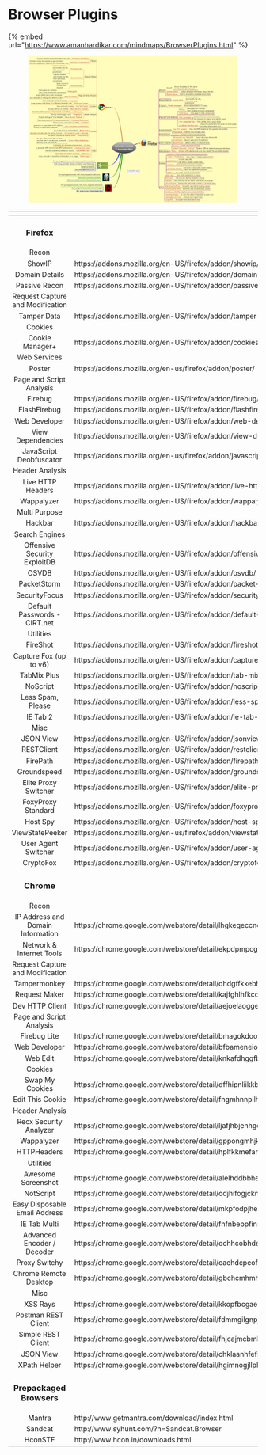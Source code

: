 # Browser Plugins

{% embed url="https://www.amanhardikar.com/mindmaps/BrowserPlugins.html" %}

<figure><img src="../../../.gitbook/assets/image (91).png" alt=""><figcaption></figcaption></figure>



<table data-header-hidden data-full-width="true"><thead><tr><th width="306" align="center"></th><th></th></tr></thead><tbody><tr><td align="center"><h3>Firefox</h3></td><td></td></tr><tr><td align="center">Recon</td><td></td></tr><tr><td align="center">ShowIP</td><td>https://addons.mozilla.org/en-US/firefox/addon/showip/</td></tr><tr><td align="center">Domain Details</td><td>https://addons.mozilla.org/en-US/firefox/addon/domain-details/</td></tr><tr><td align="center">Passive Recon</td><td>https://addons.mozilla.org/en-US/firefox/addon/passiverecon/</td></tr><tr><td align="center">Request Capture and Modification</td><td></td></tr><tr><td align="center">Tamper Data</td><td>https://addons.mozilla.org/en-US/firefox/addon/tamper-data/</td></tr><tr><td align="center">Cookies</td><td></td></tr><tr><td align="center">Cookie Manager+</td><td>https://addons.mozilla.org/en-US/firefox/addon/cookies-manager-plus/</td></tr><tr><td align="center">Web Services</td><td></td></tr><tr><td align="center">Poster</td><td>https://addons.mozilla.org/en-us/firefox/addon/poster/</td></tr><tr><td align="center">Page and Script Analysis</td><td></td></tr><tr><td align="center">Firebug</td><td>https://addons.mozilla.org/en-US/firefox/addon/firebug/</td></tr><tr><td align="center">FlashFirebug</td><td>https://addons.mozilla.org/en-US/firefox/addon/flashfirebug/</td></tr><tr><td align="center">Web Developer</td><td>https://addons.mozilla.org/en-US/firefox/addon/web-developer/</td></tr><tr><td align="center">View Dependencies</td><td>https://addons.mozilla.org/en-US/firefox/addon/view-dependencies/</td></tr><tr><td align="center">JavaScript Deobfuscator</td><td>https://addons.mozilla.org/en-us/firefox/addon/javascript-deobfuscator/</td></tr><tr><td align="center">Header Analysis</td><td></td></tr><tr><td align="center">Live HTTP Headers</td><td>https://addons.mozilla.org/en-US/firefox/addon/live-http-headers/</td></tr><tr><td align="center">Wappalyzer</td><td>https://addons.mozilla.org/en-US/firefox/addon/wappalyzer/</td></tr><tr><td align="center">Multi Purpose</td><td></td></tr><tr><td align="center">Hackbar</td><td>https://addons.mozilla.org/en-US/firefox/addon/hackbar/</td></tr><tr><td align="center">Search Engines</td><td></td></tr><tr><td align="center">Offensive Security ExploitDB</td><td>https://addons.mozilla.org/en-US/firefox/addon/offensive-security-exploit-dat/</td></tr><tr><td align="center">OSVDB</td><td>https://addons.mozilla.org/en-US/firefox/addon/osvdb/</td></tr><tr><td align="center">PacketStorm</td><td>https://addons.mozilla.org/en-US/firefox/addon/packet-storm-search-plugin/</td></tr><tr><td align="center">SecurityFocus</td><td>https://addons.mozilla.org/en-US/firefox/addon/securityfocus-vulnerabilities-/</td></tr><tr><td align="center">Default Passwords - CIRT.net</td><td>https://addons.mozilla.org/en-US/firefox/addon/default-passwords-cirtne-58786/</td></tr><tr><td align="center">Utilities</td><td></td></tr><tr><td align="center">FireShot</td><td>https://addons.mozilla.org/en-US/firefox/addon/fireshot/</td></tr><tr><td align="center">Capture Fox (up to v6)</td><td>https://addons.mozilla.org/en-US/firefox/addon/capture-fox/</td></tr><tr><td align="center">TabMix Plus</td><td>https://addons.mozilla.org/en-US/firefox/addon/tab-mix-plus/</td></tr><tr><td align="center">NoScript</td><td>https://addons.mozilla.org/en-US/firefox/addon/noscript/</td></tr><tr><td align="center">Less Spam, Please</td><td>https://addons.mozilla.org/en-US/firefox/addon/less-spam-please/</td></tr><tr><td align="center">IE Tab 2</td><td>https://addons.mozilla.org/en-US/firefox/addon/ie-tab-2-ff-36/</td></tr><tr><td align="center">Misc</td><td></td></tr><tr><td align="center">JSON View</td><td>https://addons.mozilla.org/en-US/firefox/addon/jsonview/</td></tr><tr><td align="center">RESTClient</td><td>https://addons.mozilla.org/en-US/firefox/addon/restclient/</td></tr><tr><td align="center">FirePath</td><td>https://addons.mozilla.org/en-US/firefox/addon/firepath/</td></tr><tr><td align="center">Groundspeed</td><td>https://addons.mozilla.org/en-US/firefox/addon/groundspeed/</td></tr><tr><td align="center">Elite Proxy Switcher</td><td>https://addons.mozilla.org/en-US/firefox/addon/elite-proxy-switcher/</td></tr><tr><td align="center">FoxyProxy Standard</td><td>https://addons.mozilla.org/en-US/firefox/addon/foxyproxy-standard/</td></tr><tr><td align="center">Host Spy</td><td>https://addons.mozilla.org/en-US/firefox/addon/host-spy/</td></tr><tr><td align="center">ViewStatePeeker</td><td>https://addons.mozilla.org/en-us/firefox/addon/viewstatepeeker/</td></tr><tr><td align="center">User Agent Switcher</td><td>https://addons.mozilla.org/en-US/firefox/addon/user-agent-switcher/</td></tr><tr><td align="center">CryptoFox</td><td>https://addons.mozilla.org/en-US/firefox/addon/cryptofox/</td></tr><tr><td align="center"><h3>Chrome</h3></td><td></td></tr><tr><td align="center">Recon</td><td></td></tr><tr><td align="center">IP Address and Domain Information</td><td>https://chrome.google.com/webstore/detail/lhgkegeccnckoiliokondpaaalbhafoa</td></tr><tr><td align="center">Network &#x26; Internet Tools</td><td>https://chrome.google.com/webstore/detail/ekpdpmpcgcmpaeokmclflfpadaklgpji</td></tr><tr><td align="center">Request Capture and Modification</td><td></td></tr><tr><td align="center">Tampermonkey</td><td>https://chrome.google.com/webstore/detail/dhdgffkkebhmkfjojejmpbldmpobfkfo</td></tr><tr><td align="center">Request Maker</td><td>https://chrome.google.com/webstore/detail/kajfghlhfkcocafkcjlajldicbikpgnp</td></tr><tr><td align="center">Dev HTTP Client</td><td>https://chrome.google.com/webstore/detail/aejoelaoggembcahagimdiliamlcdmfm</td></tr><tr><td align="center">Page and Script Analysis</td><td></td></tr><tr><td align="center">Firebug Lite</td><td>https://chrome.google.com/webstore/detail/bmagokdooijbeehmkpknfglimnifench</td></tr><tr><td align="center">Web Developer</td><td>https://chrome.google.com/webstore/detail/bfbameneiokkgbdmiekhjnmfkcnldhhm</td></tr><tr><td align="center">Web Edit</td><td>https://chrome.google.com/webstore/detail/knkafdhggfbbpbdojbegpokhiiclpnml</td></tr><tr><td align="center">Cookies</td><td></td></tr><tr><td align="center">Swap My Cookies</td><td>https://chrome.google.com/webstore/detail/dffhipnliikkblkhpjapbecpmoilcama</td></tr><tr><td align="center">Edit This Cookie</td><td>https://chrome.google.com/webstore/detail/fngmhnnpilhplaeedifhccceomclgfbg</td></tr><tr><td align="center">Header Analysis</td><td></td></tr><tr><td align="center">Recx Security Analyzer</td><td>https://chrome.google.com/webstore/detail/ljafjhbjenhgcgnikniijchkngljgjda</td></tr><tr><td align="center">Wappalyzer</td><td>https://chrome.google.com/webstore/detail/gppongmhjkpfnbhagpmjfkannfbllamg</td></tr><tr><td align="center">HTTPHeaders</td><td>https://chrome.google.com/webstore/detail/hplfkkmefamockhligfdcfgfnbcdddbg</td></tr><tr><td align="center">Utilities</td><td></td></tr><tr><td align="center">Awesome Screenshot</td><td>https://chrome.google.com/webstore/detail/alelhddbbhepgpmgidjdcjakblofbmce</td></tr><tr><td align="center">NotScript</td><td>https://chrome.google.com/webstore/detail/odjhifogjcknibkahlpidmdajjpkkcfn</td></tr><tr><td align="center">Easy Disposable Email Address</td><td>https://chrome.google.com/webstore/detail/mkpfodpjhekjdhkchalfflggeoamfajh</td></tr><tr><td align="center">IE Tab Multi</td><td>https://chrome.google.com/webstore/detail/fnfnbeppfinmnjnjhedifcfllpcfgeea</td></tr><tr><td align="center">Advanced Encoder / Decoder</td><td>https://chrome.google.com/webstore/detail/ochhcobhdebiaimobmlnjogeggcgafgd</td></tr><tr><td align="center">Proxy Switchy</td><td>https://chrome.google.com/webstore/detail/caehdcpeofiiigpdhbabniblemipncjj</td></tr><tr><td align="center">Chrome Remote Desktop</td><td>https://chrome.google.com/webstore/detail/gbchcmhmhahfdphkhkmpfmihenigjmpp</td></tr><tr><td align="center">Misc</td><td></td></tr><tr><td align="center">XSS Rays</td><td>https://chrome.google.com/webstore/detail/kkopfbcgaebdaklghbnfmjeeonmabidj</td></tr><tr><td align="center">Postman REST Client</td><td>https://chrome.google.com/webstore/detail/fdmmgilgnpjigdojojpjoooidkmcomcm</td></tr><tr><td align="center">Simple REST Client</td><td>https://chrome.google.com/webstore/detail/fhjcajmcbmldlhcimfajhfbgofnpcjmb</td></tr><tr><td align="center">JSON View</td><td>https://chrome.google.com/webstore/detail/chklaanhfefbnpoihckbnefhakgolnmc</td></tr><tr><td align="center">XPath Helper</td><td>https://chrome.google.com/webstore/detail/hgimnogjllphhhkhlmebbmlgjoejdpjl</td></tr><tr><td align="center"><h3>Prepackaged Browsers</h3></td><td></td></tr><tr><td align="center">Mantra</td><td>http://www.getmantra.com/download/index.html</td></tr><tr><td align="center">Sandcat</td><td>http://www.syhunt.com/?n=Sandcat.Browser</td></tr><tr><td align="center">HconSTF</td><td>http://www.hcon.in/downloads.html</td></tr></tbody></table>
